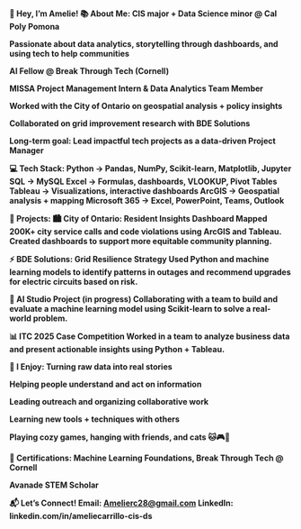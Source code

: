 <B>👋 Hey, I’m Amelie!
📚 About Me:
CIS major + Data Science minor @ Cal Poly Pomona

Passionate about data analytics, storytelling through dashboards, and using tech to help communities

AI Fellow @ Break Through Tech (Cornell)

MISSA Project Management Intern & Data Analytics Team Member

Worked with the City of Ontario on geospatial analysis + policy insights

Collaborated on grid improvement research with BDE Solutions

Long-term goal: Lead impactful tech projects as a data-driven Project Manager

💻 Tech Stack:
Python → Pandas, NumPy, Scikit-learn, Matplotlib, Jupyter
SQL → MySQL
Excel → Formulas, dashboards, VLOOKUP, Pivot Tables
Tableau → Visualizations, interactive dashboards
ArcGIS → Geospatial analysis + mapping
Microsoft 365 → Excel, PowerPoint, Teams, Outlook

📁 Projects:
🏙️ City of Ontario: Resident Insights Dashboard
Mapped 200K+ city service calls and code violations using ArcGIS and Tableau. Created dashboards to support more equitable community planning.

⚡ BDE Solutions: Grid Resilience Strategy
Used Python and machine learning models to identify patterns in outages and recommend upgrades for electric circuits based on risk.

🤖 AI Studio Project (in progress)
Collaborating with a team to build and evaluate a machine learning model using Scikit-learn to solve a real-world problem.

📊 ITC 2025 Case Competition
Worked in a team to analyze business data and present actionable insights using Python + Tableau.

🤍 I Enjoy:
Turning raw data into real stories

Helping people understand and act on information

Leading outreach and organizing collaborative work

Learning new tools + techniques with others

Playing cozy games, hanging with friends, and cats 🐱🎮🧋

🏅 Certifications:
Machine Learning Foundations, Break Through Tech @ Cornell

Avanade STEM Scholar

📬 Let’s Connect!
Email: Amelierc28@gmail.com
LinkedIn: linkedin.com/in/ameliecarrillo-cis-ds
